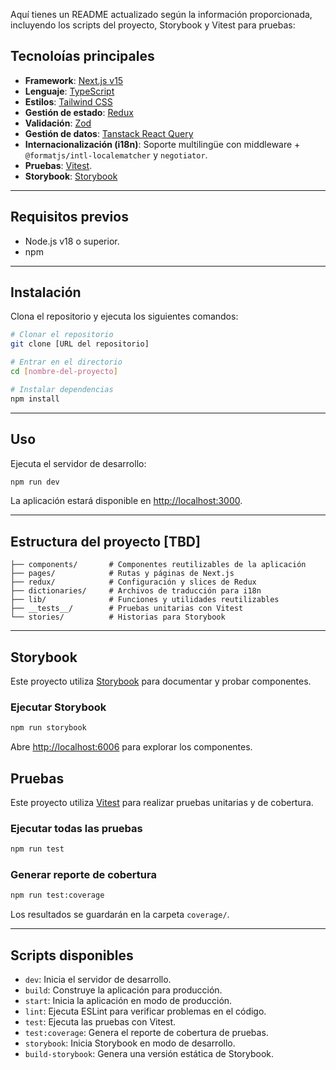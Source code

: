 Aquí tienes un README actualizado según la información proporcionada, incluyendo los scripts del proyecto, Storybook y Vitest para pruebas:

## Tecnoloías principales

- **Framework**: [Next.js v15](https://nextjs.org/) 
- **Lenguaje**: [TypeScript](https://www.typescriptlang.org/) 
- **Estilos**: [Tailwind CSS](https://tailwindcss.com/)
- **Gestión de estado**: [Redux](https://redux.js.org/) 
- **Validación**: [Zod](https://zod.dev/)
- **Gestión de datos**: [Tanstack React Query](https://tanstack.com/query/latest)
- **Internacionalización (i18n)**: Soporte multilingüe con middleware + `@formatjs/intl-localematcher` y `negotiator`.
- **Pruebas**: [Vitest](https://vitest.dev/).
- **Storybook**: [Storybook](https://storybook.js.org/)

---

## Requisitos previos

- Node.js v18 o superior.
- npm

---

## Instalación

Clona el repositorio y ejecuta los siguientes comandos:

```bash
# Clonar el repositorio
git clone [URL del repositorio]

# Entrar en el directorio
cd [nombre-del-proyecto]

# Instalar dependencias
npm install

```

---

## Uso

Ejecuta el servidor de desarrollo:

```bash
npm run dev
```

La aplicación estará disponible en [http://localhost:3000](http://localhost:3000).

---

## Estructura del proyecto [TBD]

```plaintext
├── components/       # Componentes reutilizables de la aplicación
├── pages/            # Rutas y páginas de Next.js
├── redux/            # Configuración y slices de Redux
├── dictionaries/     # Archivos de traducción para i18n
├── lib/              # Funciones y utilidades reutilizables
├── __tests__/        # Pruebas unitarias con Vitest
└── stories/          # Historias para Storybook
```

---

## Storybook

Este proyecto utiliza [Storybook](https://storybook.js.org/) para documentar y probar componentes.

### Ejecutar Storybook

```bash
npm run storybook
```

Abre [http://localhost:6006](http://localhost:6006) para explorar los componentes.

## Pruebas

Este proyecto utiliza [Vitest](https://vitest.dev/) para realizar pruebas unitarias y de cobertura.

### Ejecutar todas las pruebas

```bash
npm run test
```

### Generar reporte de cobertura

```bash
npm run test:coverage
```

Los resultados se guardarán en la carpeta `coverage/`.

---

## Scripts disponibles

- `dev`: Inicia el servidor de desarrollo.
- `build`: Construye la aplicación para producción.
- `start`: Inicia la aplicación en modo de producción.
- `lint`: Ejecuta ESLint para verificar problemas en el código.
- `test`: Ejecuta las pruebas con Vitest.
- `test:coverage`: Genera el reporte de cobertura de pruebas.
- `storybook`: Inicia Storybook en modo de desarrollo.
- `build-storybook`: Genera una versión estática de Storybook.
